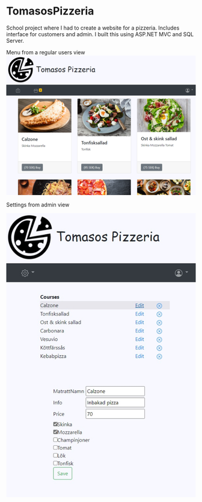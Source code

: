 # TomasosPizzeria
School project where I had to create a website for a pizzeria. Includes interface for customers and admin. I built this using ASP.NET MVC and SQL Server.

Menu from a regular users view
![screenshot](https://github.com/pops-git/TomasosPizzeria/blob/master/Images/Menu.png)


Settings from admin view

![screenshot](https://github.com/pops-git/TomasosPizzeria/blob/master/Images/Admin-Edits.jpg)

